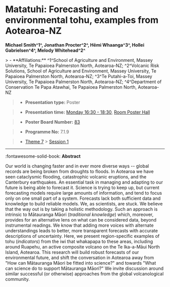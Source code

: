 # Matatuhi: Forecasting and environmental tohu, examples from Aotearoa-NZ

**Michael Smith^1^, Jonathan Procter^2^, Hēmi Whaanga^3^, Hollei Gabrielsen^4^, Melody Whitehead^2^**

<!-- more -->> - **Affiliations:** ^1^School of Agriculture and Environment, Massey University, Te Papaioea Palmerston North, Aotearoa-NZ; ^2^Volcanic Risk Solutions, School of Agriculture and Environment, Massey University, Te Papaioea Palmerston North, Aotearoa-NZ; ^3^Te Putahi-a-Toi, Massey University, Te Papaioea Palmerston North, Aotearoa-NZ; ^4^Department of Conservation Te Papa Atawhai, Te Papaioea Palmerston North, Aotearoa-NZ

> - **Presentation type:** Poster

> - **Presentation time:** [Monday 16:30 - 18:30](../sessions_comparison.md#__tabbed_1_6), [Room Poster Hall](../maps_venue.md#__tabbed_1_1)

> - **Poster Board Number:** [83](../map_poster_boards.md#monday)

> - **Programme No:** 7.1.9

> - [Theme 7](../theme7.md) > [Session 1](../sessions/session-7-1.md)

--- 

:fontawesome-solid-book: **Abstract**

Our world is changing faster and in ever more diverse ways -- global records are being broken from droughts to floods. In Aotearoa we have seen cataclysmic flooding, catastrophic volcanic eruptions, and the Canterbury earthquakes. An essential task in managing and adapting to our future is being able to forecast it. Science is trying to keep up, but current forecasting models require large amounts of information, and tend to focus only on one small part of a system. Forecasts lack both sufficient data and knowledge to build reliable models. We, as scientists, are stuck.
We believe that the way out is by taking a holistic methodology. Such an approach is intrinsic to Mātauranga Māori (*traditional knowledge*) which, moreover, provides for an alternative lens on what can be considered data, beyond instrumental readings. We know that adding more voices with alternate understandings leads to better, more transparent forecasts with accurate descriptions of uncertainty.
Here, we present region-specific examples of tohu (*indicators*) from the iwi that whakapapa to these areas, including around Ruapehu, an active composite volcano on the Te Ika-a-Māui North Island, Aotearoa. This research will build robust forecasts of our environmental future, and shift the conversation in Aotearoa away from "How can Mātauranga Māori be fitted into science?" and towards "What can science do to support Mātauranga Māori?" We invite discussion around similar successful (or otherwise) approaches from the global volcanological community.

